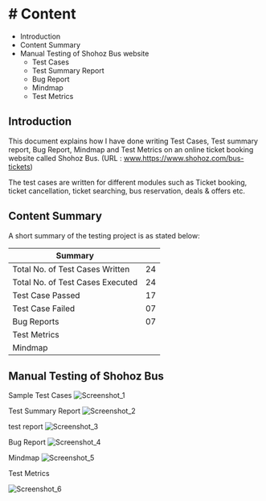 # # Content
- Introduction
- Content Summary
- Manual Testing of Shohoz Bus website
  - Test Cases
  - Test Summary Report
  - Bug Report
  - Mindmap
  - Test Metrics

## Introduction
This document explains how I have done writing Test Cases, Test summary report, Bug Report, Mindmap and Test Metrics on an online ticket booking website called Shohoz Bus. (URL : www.https://www.shohoz.com/bus-tickets)

The test cases are written for different modules such as Ticket booking, ticket cancellation, ticket searching, bus reservation, deals & offers etc.

## Content Summary
A short summary of the testing project is as stated below:

| Summary |  |
| ------ | ------ |
| Total No. of Test Cases Written | 24 |
| Total No. of Test Cases Executed  | 24 |
| Test Case Passed | 17 |
| Test Case Failed | 07 |
| Bug Reports | 07 |
| Test Metrics | 
| Mindmap |

## Manual Testing of Shohoz Bus
Sample Test Cases
![Screenshot_1](https://github.com/TasfiaIsrat12/Shohoj_Bus_Manual_Testing/assets/133504097/28c9058d-881b-4d5c-ab54-497bb97f1584)


Test Summary Report
![Screenshot_2](https://github.com/TasfiaIsrat12/Shohoj_Bus_Manual_Testing/assets/133504097/20bdad04-c6d4-44a8-8576-4ac13a724587)


test report
![Screenshot_3](https://github.com/TasfiaIsrat12/Shohoj_Bus_Manual_Testing/assets/133504097/3b181a1e-ae72-48e2-8f03-ffe35fdefdd4)

Bug Report
![Screenshot_4](https://github.com/TasfiaIsrat12/Shohoj_Bus_Manual_Testing/assets/133504097/cd529cc4-79f9-48f2-88fb-e1adc974c2fa)


Mindmap
![Screenshot_5](https://github.com/TasfiaIsrat12/Shohoj_Bus_Manual_Testing/assets/133504097/8ceb1cf6-b967-4676-836c-7b002912f42f)

Test Metrics 

![Screenshot_6](https://github.com/TasfiaIsrat12/Shohoj_Bus_Manual_Testing/assets/133504097/0b2fc081-a645-4a8b-ba3a-8b8ba3a1aa92)

